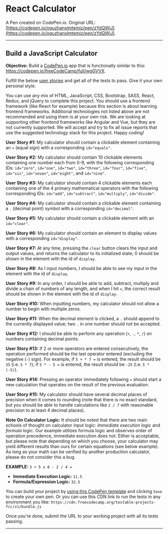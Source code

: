 # React Calculator

A Pen created on CodePen.io. Original URL: [https://codepen.io/oguzhanslmtemiz/pen/zYdQWjJ](https://codepen.io/oguzhanslmtemiz/pen/zYdQWjJ).

<hr>

## Build a JavaScript Calculator

<div class="challenge-instructions"><div><section id="description">
<p><strong>Objective:</strong> Build a <a href="https://codepen.io">CodePen.io</a> app that is functionally similar to this: <a href="https://codepen.io/freeCodeCamp/full/wgGVVX">https://codepen.io/freeCodeCamp/full/wgGVVX</a>.</p>
<p>Fulfill the below <a href="https://en.wikipedia.org/wiki/User_story">user stories</a> and get all of the tests to pass. Give it your own personal style.</p>
<p>You can use any mix of HTML, JavaScript, CSS, Bootstrap, SASS, React, Redux, and jQuery to complete this project. You should use a frontend framework (like React for example) because this section is about learning frontend frameworks. Additional technologies not listed above are not recommended and using them is at your own risk. We are looking at supporting other frontend frameworks like Angular and Vue, but they are not currently supported. We will accept and try to fix all issue reports that use the suggested technology stack for this project. Happy coding!</p>
<p><strong>User Story #1:</strong> My calculator should contain a clickable element containing an <code>=</code> (equal sign) with a corresponding <code>id="equals"</code>.</p>
<p><strong>User Story #2:</strong> My calculator should contain 10 clickable elements containing one number each from 0-9, with the following corresponding IDs: <code>id="zero"</code>, <code>id="one"</code>, <code>id="two"</code>, <code>id="three"</code>, <code>id="four"</code>, <code>id="five"</code>, <code>id="six"</code>, <code>id="seven"</code>, <code>id="eight"</code>, and <code>id="nine"</code>.</p>
<p><strong>User Story #3:</strong> My calculator should contain 4 clickable elements each containing one of the 4 primary mathematical operators with the following corresponding IDs: <code>id="add"</code>, <code>id="subtract"</code>, <code>id="multiply"</code>, <code>id="divide"</code>.</p>
<p><strong>User Story #4:</strong> My calculator should contain a clickable element containing a <code>.</code> (decimal point) symbol with a corresponding <code>id="decimal"</code>.</p>
<p><strong>User Story #5:</strong> My calculator should contain a clickable element with an <code>id="clear"</code>.</p>
<p><strong>User Story #6:</strong> My calculator should contain an element to display values with a corresponding <code>id="display"</code>.</p>
<p><strong>User Story #7:</strong> At any time, pressing the <code>clear</code> button clears the input and output values, and returns the calculator to its initialized state; 0 should be shown in the element with the id of <code>display</code>.</p>
<p><strong>User Story #8:</strong> As I input numbers, I should be able to see my input in the element with the id of <code>display</code>.</p>
<p><strong>User Story #9:</strong> In any order, I should be able to add, subtract, multiply and divide a chain of numbers of any length, and when I hit <code>=</code>, the correct result should be shown in the element with the id of <code>display</code>.</p>
<p><strong>User Story #10:</strong> When inputting numbers, my calculator should not allow a number to begin with multiple zeros.</p>
<p><strong>User Story #11:</strong> When the decimal element is clicked, a <code>.</code> should append to the currently displayed value; two <code>.</code> in one number should not be accepted.</p>
<p><strong>User Story #12:</strong> I should be able to perform any operation (<code>+</code>, <code>-</code>, <code>*</code>, <code>/</code>) on numbers containing decimal points.</p>
<p><strong>User Story #13:</strong> If 2 or more operators are entered consecutively, the operation performed should be the last operator entered (excluding the negative (<code>-</code>) sign). For example, if <code>5 + * 7 =</code> is entered, the result should be <code>35</code> (i.e. <code>5 * 7</code>); if <code>5 * - 5 =</code> is entered, the result should be <code>-25</code> (i.e. <code>5 * (-5)</code>).</p>
<p><strong>User Story #14:</strong> Pressing an operator immediately following <code>=</code> should start a new calculation that operates on the result of the previous evaluation.</p>
<p><strong>User Story #15:</strong> My calculator should have several decimal places of precision when it comes to rounding (note that there is no exact standard, but you should be able to handle calculations like <code>2 / 7</code> with reasonable precision to at least 4 decimal places).</p>
<p><strong>Note On Calculator Logic:</strong> It should be noted that there are two main schools of thought on calculator input logic: <dfn>immediate execution logic</dfn> and <dfn>formula logic</dfn>. Our example utilizes formula logic and observes order of operation precedence, immediate execution does not. Either is acceptable, but please note that depending on which you choose, your calculator may yield different results than ours for certain equations (see below example). As long as your math can be verified by another production calculator, please do not consider this a bug.</p>
<p><strong>EXAMPLE:</strong> <code>3 + 5 x 6 - 2 / 4 =</code></p>
<ul>
<li><strong>Immediate Execution Logic:</strong> <code>11.5</code></li>
<li><strong>Formula/Expression Logic:</strong> <code>32.5</code></li>
</ul>
<p>You can build your project by <a href="https://codepen.io/pen?template=MJjpwO" target="_blank" rel="nofollow">using this CodePen template</a> and clicking <code>Save</code> to create your own pen. Or you can use this CDN link to run the tests in any environment you like: <code>https://cdn.freecodecamp.org/testable-projects-fcc/v1/bundle.js</code></p>
<p>Once you're done, submit the URL to your working project with all its tests passing.</p>
</section></div><hr></div>
